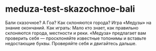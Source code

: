 # meduza-test-skazochnoe-bali
Бали сказочное? А Гоа? Как склоняются города? Игра «Медузы» на знание окончаний. Как играть: Мало кто знает, как правильно склоняются города, местности и реки. «Медуза» предлагает вам проверить себя — просклоняйте известные топонимы и вставьте недостающие буквы. Проверяйте себя и двигайтесь дальше.
